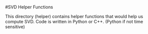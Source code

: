 #SVD Helper Functions

This directory (helper) contains helper functions that would help us
compute SVD. Code is written in Python or C++. (Python if not time sensitive)
